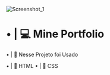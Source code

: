 ![Screenshot_1](https://user-images.githubusercontent.com/91854324/206379168-36f3f93b-95c6-40b0-ae8c-2d19ac6fc059.png)


## <h1>• | 💻 Mine Portfolio</h1>

• | 💎 Nesse Projeto foi Usado 

• | 📁 HTML
• | 📁 CSS

